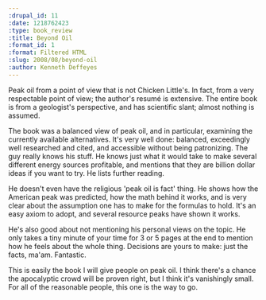 ```yaml
--- 
:drupal_id: 11
:date: 1218762423
:type: book_review
:title: Beyond Oil
:format_id: 1
:format: Filtered HTML
:slug: 2008/08/beyond-oil
:author: Kenneth Deffeyes
---
```

Peak oil from a point of view that is not Chicken Little's.  In fact, from a very respectable point of view; the author's resumé is extensive.  The entire book is from a geologist's perspective, and has scientific slant; almost nothing is assumed.

The book was a balanced view of peak oil, and in particular, examining the currently available alternatives.  It's very well done:  balanced, exceedingly well researched and cited, and accessible without being patronizing.  The guy really knows his stuff.  He knows just what it would take to make several different energy sources profitable, and mentions that they are billion dollar ideas if you want to try.  He lists further reading.  

He doesn't even have the religious 'peak oil is fact' thing.  He shows how the American peak was predicted, how the math behind it works, and is very clear about the assumption one has to make for the formulas to hold.  It's an easy axiom to adopt, and several resource peaks have shown it works.

He's also good about not mentioning his personal views on the topic.  He only takes a tiny minute of your time for 3 or 5 pages at the end to mention how he feels about the whole thing.  Decisions are yours to make: just the facts, ma'am.  Fantastic.

This is easily the book I will give people on peak oil.  I think there's a chance the apocalyptic crowd will be proven right, but I think it's vanishingly small.  For all of the reasonable people, this one is the way to go.
<!--break-->
